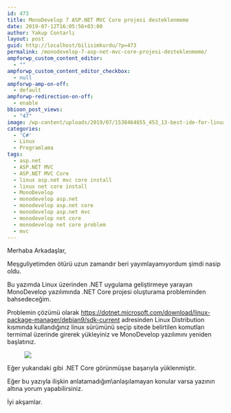 ```yaml
---
id: 473
title: MonoDevelop 7 ASP.NET MVC Core projesi desteklenmeme
date: 2019-07-12T16:05:56+03:00
author: Yakup Contarlı
layout: post
guid: http://localhost/bilisimkurdu/?p=473
permalink: /monodevelop-7-asp-net-mvc-core-projesi-desteklenmeme/
ampforwp_custom_content_editor:
  - ""
ampforwp_custom_content_editor_checkbox:
  - null
ampforwp-amp-on-off:
  - default
ampforwp-redirection-on-off:
  - enable
bbioon_post_views:
  - "47"
image: /wp-content/uploads/2019/07/1538464655_453_13-best-ide-for-linux-programmers-and-developers.jpg
categories:
  - 'C#'
  - Linux
  - Programlama
tags:
  - asp.net
  - ASP.NET MVC
  - ASP.NET MVC Core
  - linux asp.net mvc core install
  - linux net core install
  - MonoDevelop
  - monodevelop asp.net
  - monodevelop asp.net core
  - monodevelop asp.net mvc
  - monodevelop net core
  - monodevelop net core problem
  - mvc
---
```

Merhaba Arkadaşlar,

Meşguliyetimden ötürü uzun zamandır beri yayımlayamıyordum şimdi nasip oldu.

Bu yazımda Linux üzerinden .NET uygulama geliştirmeye yarayan MonoDevelop yazılımında .NET Core projesi oluşturama probleminden bahsedeceğim.

<!--more-->

Problemin çözümü olarak <https://dotnet.microsoft.com/download/linux-package-manager/debian9/sdk-current> adresinden Linux Distribution kısmında kullandığınız linux sürümünü seçip sitede belirtilen komutları termimal üzerinde girerek yükleyiniz ve MonoDevelop yazılımını yeniden başlatınız.<figure class="wp-block-image">

![](https://i.hizliresim.com/od3VkQ.png) </figure> 

Eğer yukarıdaki gibi .NET Core görünmüşse başarıyla yüklenmiştir.

Eğer bu yazıyla ilişkin anlatamadığım\anlaşılamayan konular varsa yazının altına yorum yapabilirsiniz.

İyi akşamlar.